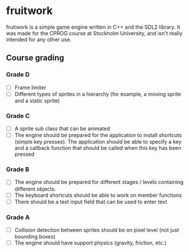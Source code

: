 # fruitwork

fruitwork is a simple game engine written in C++ and the SDL2 library. It was made for the CPROG course at Stockholm University, and isn't really intended for any other use.

## Course grading

### Grade D

- [ ] Frame limiter
- [ ] Different types of sprites in a hierarchy (for example, a moving sprite and a static sprite)

### Grade C

- [ ] A sprite sub class that can be animated
- [ ] The engine should be prepared for the application to install shortcuts (simple key presses). The application should be able to specify a key and a callback function that should be called when this key has been pressed

### Grade B

- [ ] The engine should be prepared for different stages / levels containing different objects.
- [ ] The keyboard shortcuts should be able to work on member functions
- [ ] There should be a text input field that can be used to enter text

### Grade A
- [ ] Collision detection between sprites should be on pixel level (not just bounding boxes)
- [ ] The engine should have support physics (gravity, friction, etc.)